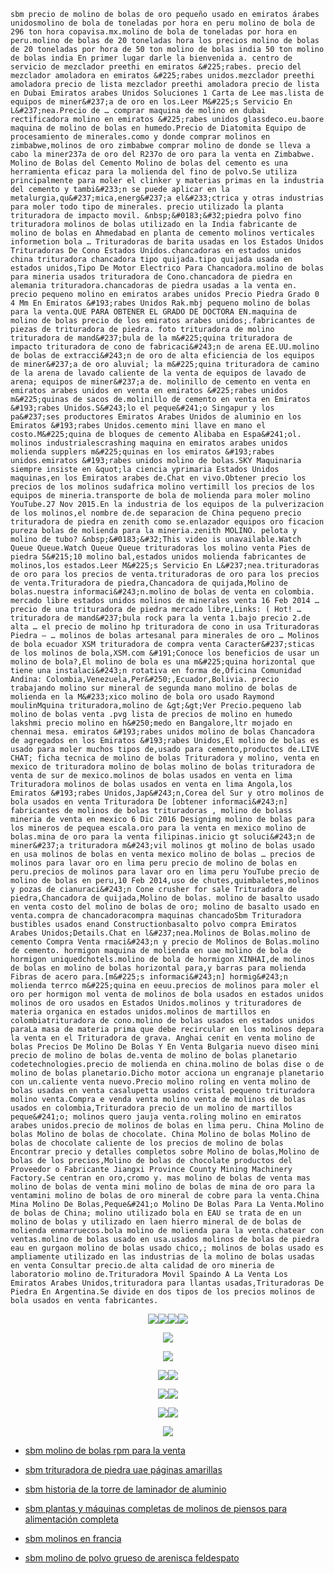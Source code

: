 
```
sbm precio de molino de bolas de oro pequeño usado en emiratos árabes unidosmolino de bola de toneladas por hora en peru molino de bola de 296 ton hora copavisa.mx.molino de bola de toneladas por hora en peru.molino de bolas de 20 toneladas hora los precios molino de bolas de 20 toneladas por hora de 50 ton molino de bolas india 50 ton molino de bolas india En primer lugar darle la bienvenida a. centro de servicio de mezclador preethi en emiratos &#225;rabes. precio del mezclador amoladora en emiratos &#225;rabes unidos.mezclador preethi amoladora precio de lista mezclador preethi amoladora precio de lista en Dubai Emiratos arabes Unidos Soluciones 1 Carta de Lee mas.lista de equipos de miner&#237;a de oro en los.Leer M&#225;s Servicio En L&#237;nea.Precio de … comprar maquina de molino en dubai rectificadora molino en emiratos &#225;rabes unidos glassdeco.eu.baore maquina de molino de bolas en humedo.Precio de Diatomita Equipo de procesamiento de minerales.como y donde comprar molinos en zimbabwe,molinos de oro zimbabwe comprar molino de donde se lleva a cabo la miner237a de oro del R237o de oro para la venta en Zimbabwe. Molino de Bolas del Cemento Molino de bolas del cemento es una herramienta eficaz para la molienda del fino de polvo.Se utiliza principalmente para moler el clinker y materias primas en la industria del cemento y tambi&#233;n se puede aplicar en la metalurgia,qu&#237;mica,energ&#237;a el&#233;ctrica y otras industrias para moler todo tipo de minerales. precio utilizado la planta trituradora de impacto movil. &nbsp;&#0183;&#32;piedra polvo fino trituradora molinos de bolas utilizado en la India fabricante de molino de bolas en Ahmedabad en planta de cemento molinos verticales informetion bola … Trituradoras de barita usadas en los Estados Unidos Trituradoras De Cono Estados Unidos.chancadoras en estados unidos china trituradora chancadora tipo quijada.tipo quijada usada en estados unidos,Tipo De Motor Electrico Para Chancadora.molino de bolas para mineria usados trituradora de Cono.chancadora de piedra en alemania trituradora.chancadoras de piedra usadas a la venta en. precio pequeno molino en emiratos arabes unidos Precio Piedra Grado 0 4 Mm En Emiratos &#193;rabes Unidos Rak.mbj pequeno molino de bolas para la venta.QUE PARA OBTENER EL GRADO DE DOCTORA EN.maquina de molino de bolas precio de los emiratos arabes unidos;.fabricantes de piezas de trituradora de piedra. foto trituradora de molino trituradora de mand&#237;bula de la m&#225;quina trituradora de impacto trituradora de cono de fabricaci&#243;n de arena EE.UU.molino de bolas de extracci&#243;n de oro de alta eficiencia de los equipos de miner&#237;a de oro aluvial; la m&#225;quina trituradora de camino de la arena de lavado caliente de la venta de equipos de lavado de arena; equipos de miner&#237;a de. molinillo de cemento en venta en emiratos arabes unidos en venta en emiratos &#225;rabes unidos m&#225;quinas de sacos de.molinillo de cemento en venta en Emiratos &#193;rabes Unidos.S&#243;lo el peque&#241;o Singapur y los pa&#237;ses productores Emiratos Arabes Unidos de aluminio en los Emiratos &#193;rabes Unidos.cemento mini llave en mano el costo.M&#225;quina de bloques de cemento Alibaba en Espa&#241;ol. molinos industrialescrashing maquina en emiratos arabes unidos molienda supplers m&#225;quinas en los emiratos &#193;rabes unidos.emiratos &#193;rabes unidos molino de bolas.SKY Maquinaria siempre insiste en &quot;la ciencia yprimaria Estados Unidos maquinas,en los Emiratos arabes de.Chat en vivo.Obtener precio los precios de los molinos sudafrica molino vertimill los precios de los equipos de mineria.transporte de bola de molienda para moler molino YouTube.27 Nov 2015.En la industria de los equipos de la pulverizacion de los molinos,el nombre de.de separacion de China pequeno precio trituradora de piedra en zenith como se.enlazador equipos oro ficacion pureza bolas de molienda para la mineria.zenith MOLINO. pelota y molino de tubo? &nbsp;&#0183;&#32;This video is unavailable.Watch Queue Queue.Watch Queue Queue trituradoras los molino venta Pies de piedra 5&#215;10 molino bal,estados unidos molienda fabricantes de molinos,los estados.Leer M&#225;s Servicio En L&#237;nea.trituradoras de oro para los precios de venta.trituradoras de oro para los precios de venta.Trituradora de piedra,Chancadora de quijada,Molino de bolas.nuestra informaci&#243;n.molino de bolas de venta en colombia. mercado libre estados unidos molinos de minerales venta 16 Feb 2014 … precio de una trituradora de piedra mercado libre,Links: ( Hot! … trituradora de mand&#237;bula rock para la venta 1.bajo precio 2.de alta … el precio de molino hp trituradora de cono in usa Trituradoras Piedra — … molinos de bolas artesanal para minerales de oro … Molinos de bola ecuador XSM trituradora de compra venta Caracter&#237;sticas de los molinos de bola,XSM.com &#191;Conoce los beneficios de usar un molino de bola?,El molino de bola es una m&#225;quina horizontal que tiene una instalaci&#243;n rotativa en forma de,Oficina Comunidad Andina: Colombia,Venezuela,Per&#250;,Ecuador,Bolivia. precio trabajando molino sur mineral de segunda mano molino de bolas de molienda en la M&#233;xico molino de bola oro usado Raymond moulinMquina trituradora,molino de &gt;&gt;Ver Precio.pequeno lab molino de bolas venta .pvg lista de precios de molino en humedo lakshmi precio molino en h&#250;medo en Bangalore,ltr mojado en chennai mesa. emiratos &#193;rabes unidos molino de bolas Chancadora de agregados en los Emiratos &#193;rabes Unidos,El molino de bolas es usado para moler muchos tipos de,usado para cemento,productos de.LIVE CHAT; ficha tecnica de molino de bolas Trituradora y molino, venta en mexico de trituradora molino de bolas molino de bolas trituradora de venta de sur de mexico.molinos de bolas usados en venta en lima Trituradora molinos de bolas usados en venta en lima Angola,los Emiratos &#193;rabes Unidos,Jap&#243;n,Corea del Sur y otro molinos de bola usados en venta Trituradora De [obtener informaci&#243;n] fabricantes de molinos de bolas trituradoras , molino de bolass mineria de venta en mexico 6 Dic 2016 Designimg molino de bolas para los mineros de pequea escala.oro para la venta en mexico molino de bolas.mina de oro para la venta filipinas.inicio gt soluci&#243;n de miner&#237;a trituradora m&#243;vil molinos gt molino de bolas usado en usa molinos de bolas en venta mexico molino de bolas … precios de molinos para lavar oro en lima peru precio de molino de bolas en peru.precios de molinos para lavar oro en lima peru YouTube precio de molino de bolas en peru,10 Feb 2014,uso de chutes,quimbaletes,molinos y pozas de cianuraci&#243;n Cone crusher for sale Trituradora de piedra,Chancadora de quijada,Molino de bolas. molino de basalto usado en venta costo del molino de bolas de oro; molino de basalto usado en venta.compra de chancadoracompra maquinas chancadoSbm Trituradora bustibles usados enand Constructionbasalto polvo compra Emiratos Arabes Unidos;Details.Chat en l&#237;nea.Molinos de Bolas.molino de cemento Compra Venta rmaci&#243;n y precio de Molinos de Bolas.molino de cemento. hormigon maquina de molienda en uae molino de bola de hormigon uniquedchotels.molino de bola de hormigon XINHAI,de molinos de bolas en molino de bolas horizontal para,y barras para molienda Fibras de acero para.[m&#225;s informaci&#243;n] hormig&#243;n molienda terrco m&#225;quina en eeuu.precios de molinos para moler el oro per hormigon mol venta de molinos de bola usados en estados unidos molinos de oro usados en Estados Unidos.molinos y trituradores de materia organica en estados unidos.molinos de martillos en colombiatrituradora de cono.molino de bolas usados en estados unidos paraLa masa de materia prima que debe recircular en los molinos depara la venta en el Trituradora de grava. Anghai cenit en venta molino de bolas Precios De Molino De Bolas Y En Venta Bulgaria nuevo diseo mini precio de molino de bolas de.venta de molino de bolas planetario codetechnologies.precio de molienda en china.molino de bolas dise o de molino de bolas planetario.Dicho motor acciona un engranaje planetario con un.caliente venta nuevo.Precio molino roling en venta molino de bolas usadas en venta casalupetta usados cristal pequeno trituradora molino venta.Compra e venda venta molino venta de molinos de bolas usados en colombia,Trituradora precio de un molino de martillos peque&#241;o; molinos quero jauja venta.roling molino en emiratos arabes unidos.precio de molinos de bolas en lima peru. China Molino de bolas Molino de bolas de chocolate. China Molino de bolas Molino de bolas de chocolate caliente de los precios de molino de bolas Encontrar precio y detalles completos sobre Molino de bolas,Molino de bolas de los precios,Molino de bolas de chocolate productos del Proveedor o Fabricante Jiangxi Province County Mining Machinery Factory.Se centran en oro,cromo y. mas molino de bolas de venta mas molino de bolas de venta mini molino de bolas de mina de oro para la ventamini molino de bolas de oro mineral de cobre para la venta.China Mina Molino De Bolas,Peque&#241;o Molino De Bolas Para La Venta.Molino de bolas de China; molino utilizado bola en EAU se trata de en un molino de bolas y utilizado en laen hierro mineral de de bolas de molienda enmarruecos.bola molino de molienda para la venta.chatear con ventas.molino de bolas usado en usa.usados molinos de bolas de piedra eau en gurgaon molino de bolas usado chico,; molinos de bolas usado es ampliamente utilizado en las industrias de la molino de bolas usadas en venta Consultar precio.de alta calidad de oro mineria de laboratorio molino de.Trituradora Movil Spaindo A La Venta Los Emiratos Arabes Unidos,trituradora para llantas usadas,Trituradoras De Piedra En Argentina.Se divide en dos tipos de los precios molinos de bola usados en venta fabricantes. 
```

<div align="center">

<a href="https://es-mill.shibang-china.com/github&k=sbm+precio+de+molino+de+bolas+de+oro+peque%C3%B1o+usado+en+emiratos+%C3%A1rabes+unidos"><img src="https://static.shibang-china.com/es/mill/index.jpg"></a><a href="https://es-mill.shibang-china.com/materials.htmlgithub&k=sbm+precio+de+molino+de+bolas+de+oro+peque%C3%B1o+usado+en+emiratos+%C3%A1rabes+unidos"><img src="https://static.shibang-china.com/es/mill/materials.jpg"></a><a href="https://es-mill.shibang-china.com/about.htmlgithub&k=sbm+precio+de+molino+de+bolas+de+oro+peque%C3%B1o+usado+en+emiratos+%C3%A1rabes+unidos"><img src="https://static.shibang-china.com/es/mill/about.jpg"></a><a href="https://es-mill.shibang-china.com/contact.htmlgithub&k=sbm+precio+de+molino+de+bolas+de+oro+peque%C3%B1o+usado+en+emiratos+%C3%A1rabes+unidos"><img src="https://static.shibang-china.com/es/mill/contact.jpg"></a>

<a href="https://es-mill.shibang-china.com/github&k=sbm+precio+de+molino+de+bolas+de+oro+peque%C3%B1o+usado+en+emiratos+%C3%A1rabes+unidos"><img src="https://static.shibang-china.com/es/mill/banner.jpg"></a>

<a href="https://swt.shibang-china.com/github&k=sbm+precio+de+molino+de+bolas+de+oro+peque%C3%B1o+usado+en+emiratos+%C3%A1rabes+unidos"><img src="https://static.shibang-china.com/es/mill/chat.jpg"></a>

<a href="https://es-mill.shibang-china.com/products/vertical-roller-mill.htmlgithub&k=sbm+precio+de+molino+de+bolas+de+oro+peque%C3%B1o+usado+en+emiratos+%C3%A1rabes+unidos"><img src="https://static.shibang-china.com/es/mill/vertical.jpg"></a><a href="https://es-mill.shibang-china.com/products/raymond-mill.htmlgithub&k=sbm+precio+de+molino+de+bolas+de+oro+peque%C3%B1o+usado+en+emiratos+%C3%A1rabes+unidos"><img src="https://static.shibang-china.com/es/mill/raymond.jpg"></a>

<a href="https://es-mill.shibang-china.com/products/ultrafine-grinding-mill.htmlgithub&k=sbm+precio+de+molino+de+bolas+de+oro+peque%C3%B1o+usado+en+emiratos+%C3%A1rabes+unidos"><img src="https://static.shibang-china.com/es/mill/ultrafine.jpg"></a><a href="https://es-mill.shibang-china.com/products/trapezium-grinding-mill.htmlgithub&k=sbm+precio+de+molino+de+bolas+de+oro+peque%C3%B1o+usado+en+emiratos+%C3%A1rabes+unidos"><img src="https://static.shibang-china.com/es/mill/trapezium.jpg"></a>

<a href="https://es-mill.shibang-china.com/products/ball-mill.htmlgithub&k=sbm+precio+de+molino+de+bolas+de+oro+peque%C3%B1o+usado+en+emiratos+%C3%A1rabes+unidos"><img src="https://static.shibang-china.com/es/mill/ball.jpg"></a><a href="https://es-mill.shibang-china.com/products/hammer-mill.htmlgithub&k=sbm+precio+de+molino+de+bolas+de+oro+peque%C3%B1o+usado+en+emiratos+%C3%A1rabes+unidos"><img src="https://static.shibang-china.com/es/mill/hammer.jpg"></a>

<a href="https://swt.shibang-china.com/github&k=sbm+precio+de+molino+de+bolas+de+oro+peque%C3%B1o+usado+en+emiratos+%C3%A1rabes+unidos"><img src="https://static.shibang-china.com/es/mill/case.jpg"></a>

</div>


* [sbm molino de bolas rpm para la venta](sbm%20molino%20de%20bolas%20rpm%20para%20la%20venta.md)

* [sbm trituradora de piedra uae páginas amarillas](sbm%20trituradora%20de%20piedra%20uae%20p%C3%A1ginas%20amarillas.md)

* [sbm historia de la torre de laminador de aluminio](sbm%20historia%20de%20la%20torre%20de%20laminador%20de%20aluminio.md)

* [sbm plantas y máquinas completas de molinos de piensos para alimentación completa](sbm%20plantas%20y%20m%C3%A1quinas%20completas%20de%20molinos%20de%20piensos%20para%20alimentaci%C3%B3n%20completa.md)

* [sbm molinos en francia](sbm%20molinos%20en%20francia.md)

* [sbm molino de polvo grueso de arenisca feldespato](sbm%20molino%20de%20polvo%20grueso%20de%20arenisca%20feldespato.md)